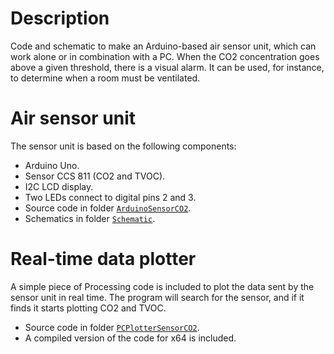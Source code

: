 # Description
Code and schematic to make an Arduino-based air sensor unit, which can work alone or in combination with a PC.
When the CO2 concentration goes above a given threshold, there is a visual alarm.
It can be used, for instance, to determine when a room must be ventilated.

# Air sensor unit
The sensor unit is based on the following components:
* Arduino Uno.
* Sensor CCS 811 (CO2 and TVOC).
* I2C LCD display.
* Two LEDs connect to digital pins 2 and 3.
* Source code in folder [`ArduinoSensorCO2`](/ArduinoSensorCO2).
* Schematics in folder [`Schematic`](/Schematic).

# Real-time data plotter
A simple piece of Processing code is included to plot the data sent by the sensor unit in real time.
The program will search for the sensor, and if it finds it starts plotting CO2 and TVOC.
* Source code in folder [`PCPlotterSensorCO2`](/PCPlotterSensorCO2).
* A compiled version of the code for x64 is included.
